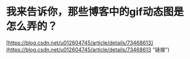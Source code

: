 # 我来告诉你，那些博客中的gif动态图是怎么弄的？
[https://blog.csdn.net/u012604745/article/details/73468613](https://blog.csdn.net/u012604745/article/details/73468613 "链接")